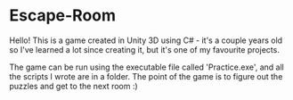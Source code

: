 # Escape-Room

Hello! This is a game created in Unity 3D using C# - it's a couple years old so I've learned a lot since creating it, but it's one of my favourite projects.

The game can be run using the executable file called 'Practice.exe', and all the scripts I wrote are in a folder. The point of the game is to figure out the puzzles and get to the next room :)
